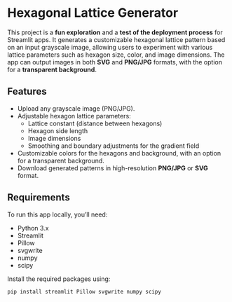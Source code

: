 # Hexagonal Lattice Generator

This project is a **fun exploration** and a **test of the deployment process** for Streamlit apps. It generates a customizable hexagonal lattice pattern based on an input grayscale image, allowing users to experiment with various lattice parameters such as hexagon size, color, and image dimensions. The app can output images in both **SVG** and **PNG/JPG** formats, with the option for a **transparent background**.

## Features

- Upload any grayscale image (PNG/JPG).
- Adjustable hexagon lattice parameters:
  - Lattice constant (distance between hexagons)
  - Hexagon side length
  - Image dimensions
  - Smoothing and boundary adjustments for the gradient field
- Customizable colors for the hexagons and background, with an option for a transparent background.
- Download generated patterns in high-resolution **PNG/JPG** or **SVG** format.
  
## Requirements

To run this app locally, you’ll need:

- Python 3.x
- Streamlit
- Pillow
- svgwrite
- numpy
- scipy

Install the required packages using:

```bash
pip install streamlit Pillow svgwrite numpy scipy
